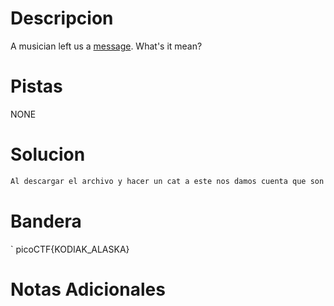 # Descripcion 
A musician left us a [message](https://jupiter.challenges.picoctf.org/static/d5570d48262dbba2a31f2a940409ad9d/message.txt). What's it mean?
# Pistas
NONE
# Solucion 
```bash
Al descargar el archivo y hacer un cat a este nos damos cuenta que son coordenadas de ciudades en el mundo y al buscar cada una de estar juntamos la inicial de cada una con el mismo orden en el que estan en el txt y nos dara la bandera
```
# Bandera
`
picoCTF{KODIAK_ALASKA}
# Notas Adicionales
